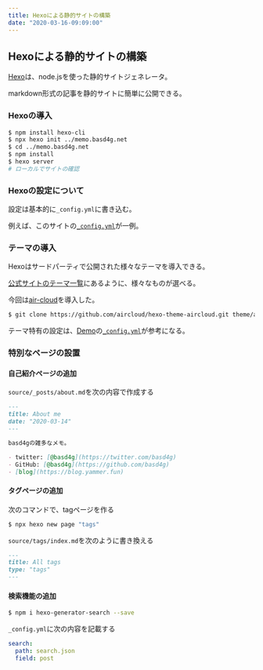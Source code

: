 ```yaml
---
title: Hexoによる静的サイトの構築
date: "2020-03-16-09:09:00"
---
```


## Hexoによる静的サイトの構築

[Hexo](https://hexo.io/)は、node.jsを使った静的サイトジェネレータ。

markdown形式の記事を静的サイトに簡単に公開できる。

### Hexoの導入

```sh
$ npm install hexo-cli
$ npx hexo init ../memo.basd4g.net 
$ cd ../memo.basd4g.net
$ npm install
$ hexo server
# ローカルでサイトの確認
```

### Hexoの設定について

設定は基本的に`_config.yml`に書き込む。

例えば、このサイトの[`_config.yml`](https://github.com/basd4g/memo.basd4g.net/blob/master/_config.yml)が一例。

### テーマの導入

Hexoはサードパーティで公開された様々なテーマを導入できる。

[公式サイトのテーマ一覧](https://hexo.io/themes/)にあるように、様々なものが選べる。

今回は[air-cloud](https://github.com/aircloud/hexo-theme-aircloud)を導入した。

```sh
$ git clone https://github.com/aircloud/hexo-theme-aircloud.git theme/air-cloud
```

テーマ特有の設定は、[Demo](https://github.com/aircloud/hexo-aircloud-blog)の[`_config.yml`](https://github.com/aircloud/hexo-aircloud-blog/blob/master/_config.yml)が参考になる。

### 特別なページの設置

#### 自己紹介ページの追加

`source/_posts/about.md`を次の内容で作成する

```md
---
title: About me
date: "2020-03-14"
---

basd4gの雑多なメモ。

- twitter: [@basd4g](https://twitter.com/basd4g)
- GitHub: [@basd4g](https://github.com/basd4g) 
- [blog](https://blog.yammer.fun)
```


#### タグページの追加

次のコマンドで、tagページを作る

```sh
$ npx hexo new page "tags"
```

`source/tags/index.md`を次のように書き換える


```md
---
title: All tags
type: "tags"
--- 
```

#### 検索機能の追加

```sh
$ npm i hexo-generator-search --save
```

`_config.yml`に次の内容を記載する

```_config.yml
search:
  path: search.json
  field: post
```

